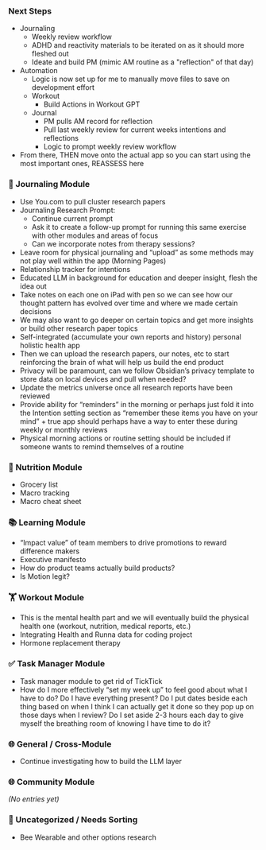 ### Next Steps
- Journaling
	- Weekly review workflow
	- ADHD and reactivity materials to be iterated on as it should more fleshed out
	- Ideate and build PM (mimic AM routine as a "reflection" of that day)
- Automation
	- Logic is now set up for me to manually move files to save on development effort 
	- Workout
		- Build Actions in Workout GPT
	- Journal
		- PM pulls AM record for reflection
		- Pull last weekly review for current weeks intentions and reflections
		- Logic to prompt weekly review workflow
- From there, THEN move onto the actual app so you can start using the most important ones, REASSESS here
### 📓 Journaling Module
- Use You.com to pull cluster research papers 
- Journaling Research Prompt:  
  - Continue current prompt  
  - Ask it to create a follow-up prompt for running this same exercise with other modules and areas of focus  
  - Can we incorporate notes from therapy sessions?  
- Leave room for physical journaling and “upload” as some methods may not play well within the app (Morning Pages)  
- Relationship tracker for intentions  
- Educated LLM in background for education and deeper insight, flesh the idea out  
- Take notes on each one on iPad with pen so we can see how our thought pattern has evolved over time and where we made certain decisions  
- We may also want to go deeper on certain topics and get more insights or build other research paper topics  
- Self-integrated (accumulate your own reports and history) personal holistic health app  
- Then we can upload the research papers, our notes, etc to start reinforcing the brain of what will help us build the end product  
- Privacy will be paramount, can we follow Obsidian’s privacy template to store data on local devices and pull when needed?  
- Update the metrics universe once all research reports have been reviewed
- Provide ability for “reminders” in the morning or perhaps just fold it into the Intention setting section as “remember these items you have on your mind” + true app should perhaps have a way to enter these during weekly or monthly reviews 
- Physical morning actions or routine setting should be included if someone wants to remind themselves of a routine 

### 🥦 Nutrition Module
- Grocery list
- Macro tracking
- Macro cheat sheet 

### 📚 Learning Module
- “Impact value” of team members to drive promotions to reward difference makers  
- Executive manifesto
- How do product teams actually build products?
- Is Motion legit?

### 🏋️ Workout Module
- This is the mental health part and we will eventually build the physical health one (workout, nutrition, medical reports, etc.)  
- Integrating Health and Runna data for coding project
- Hormone replacement therapy 

### ✅ Task Manager Module
- Task manager module to get rid of TickTick  
- How do I more effectively “set my week up” to feel good about what I have to do? Do I have everything present? Do I put dates beside each thing based on when I think I can actually get it done so they pop up on those days when I review? Do I set aside 2-3 hours each day to give myself the breathing room of knowing I have time to do it?

### 🌐 General / Cross-Module
- Continue investigating how to build the LLM layer

### 🌐 Community Module
*(No entries yet)*

### 🧪 Uncategorized / Needs Sorting
- Bee Wearable and other options research
